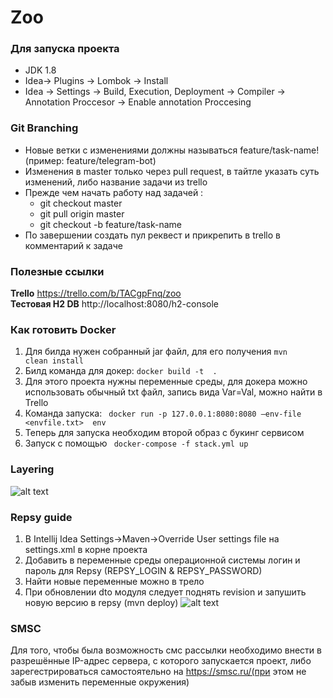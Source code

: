 # Zoo
### Для запуска проекта
  - JDK 1.8
  - Idea-> Plugins -> Lombok -> Install
  - Idea -> Settings -> Build, Execution, Deployment -> Compiler -> Annotation Proccesor -> Enable annotation Proccesing
### Git Branching 
  - Новые ветки с изменениями должны называться feature/task-name! (пример: feature/telegram-bot)
  - Изменения в master только через pull request, в тайтле указать суть изменений, либо название задачи из trello
  - Прежде чем начать работу над задачей :
      - git checkout master
      - git pull origin master
      - git checkout -b feature/task-name
  - По завершении создать пул реквест и прикрепить в trello в комментарий к задаче
  
### Полезные ссылки
**Trello**  https://trello.com/b/TACgpFnq/zoo  
**Тестовая H2 DB**  http://localhost:8080/h2-console

### Как готовить Docker
  1. Для билда нужен собранный jar файл, для его получения <code>mvn clean install</code>
  2. Билд команда для докер: <code>docker build -t <imageName> . </code>
  3. Для этого проекта нужны переменные среды, для докера можно использовать обычный txt файл, запись вида Var=Val, можно найти в Trello
  4. Команда запуска: <code> docker run -p 127.0.0.1:8080:8080 —env-file <envfile.txt> <imageName> env </code>
  5. Теперь для запуска необходим второй образ с букинг сервисом
  6. Запуск с помощью <code> docker-compose -f stack.yml up </code>
### Layering  
![alt text](https://i.imgur.com/h6IBLvF.png)


### Repsy guide
  1. В Intellij Idea Settings->Maven->Override User settings file на settings.xml в корне проекта
  2. Добавить в переменные среды операционной системы логин и пароль для Repsy (REPSY_LOGIN & REPSY_PASSWORD)
  3. Найти новые переменные можно в трело
  4. При обновлении dto модуля следует поднять revision и запушить новую версию в repsy (mvn deploy)
![alt text](https://i.imgur.com/8eXIeqj.png)

### SMSC 
Для того, чтобы была возможность смс рассылки необходимо внести в разрешённые IP-адрес сервера, с которого запускается проект,
либо зарегестрироваться самостоятельно на https://smsc.ru/(при этом не забыв изменить переменные окружения)

